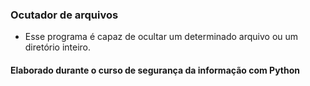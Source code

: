 ### Ocutador de arquivos 
- Esse programa é capaz de ocultar um determinado arquivo ou um diretório inteiro.
#### Elaborado durante o curso de segurança da informação com Python